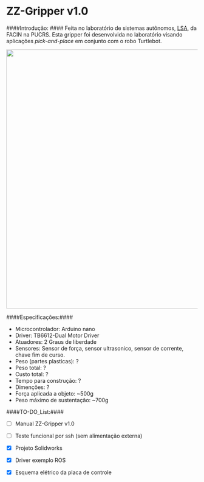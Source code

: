 # ZZ-Gripper v1.0

####Introdução: ####
Feita no laboratório de sistemas autônomos, [LSA](https://www.inf.pucrs.br/felipe.meneguzzi/lsa/), da FACIN na PUCRS.
Esta gripper foi desenvolvida no laboratório visando aplicações _pick-and-place_ em conjunto com o robo Turtlebot.

<img src="https://raw.githubusercontent.com/marquesgh2m/zz-gripper-test/master/resources/zz-gripper-turtle.jpg" width="510" height="681">

####Especificações:####
+ Microcontrolador: Arduino nano
+ Driver: TB6612-Dual Motor Driver
+ Atuadores: 2 Graus de liberdade
+ Sensores: Sensor de força, sensor ultrasonico, sensor de corrente, chave fim de curso.
+ Peso (partes plasticas): ?
+ Peso total: ?
+ Custo total: ?
+ Tempo para construção: ?
+ Dimenções: ?
+ Força aplicada a objeto: ~500g
+ Peso máximo de sustentação: ~700g


####TO-DO_List:####
- [ ] Manual ZZ-Gripper v1.0
- [ ] Teste funcional por ssh (sem alimentação externa)
- [x] Projeto Solidworks
- [x] Driver exemplo ROS
- [x] Esquema elétrico da placa de controle



